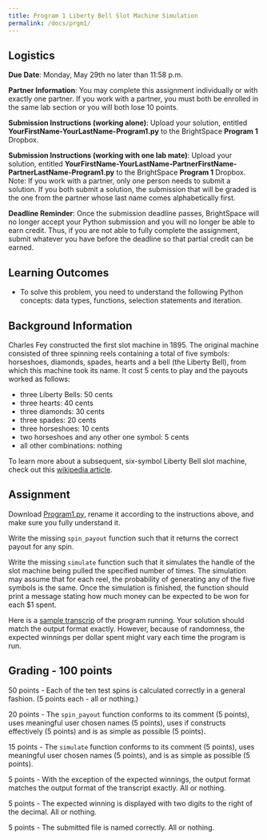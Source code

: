 ```yaml
---
title: Program 1 Liberty Bell Slot Machine Simulation
permalink: /docs/prgm1/
---
```


## Logistics
**Due Date**: Monday, May 29th no later than 11:58 p.m.

**Partner Information**: You may complete this assignment individually or with exactly one partner. If you work with a partner, you must both be enrolled in the same lab section or you will both lose 10 points.

**Submission Instructions (working alone)**: Upload your solution, entitled **YourFirstName-YourLastName-Program1.py** to the BrightSpace **Program 1** Dropbox.

**Submission Instructions (working with one lab mate)**: Upload your solution, entitled **YourFirstName-YourLastName-PartnerFirstName-PartnerLastName-Program1.py** to the BrightSpace **Program 1** Dropbox. Note: If you work with a partner, only one person needs to submit a solution. If you both submit a solution, the submission that will be graded is the one from the partner whose last name comes alphabetically first.

**Deadline Reminder**: Once the submission deadline passes, BrightSpace will no longer accept your Python submission and you will no longer be able to earn credit. Thus, if you are not able to fully complete the assignment, submit whatever you have before the deadline so that partial credit can be earned.

## Learning Outcomes
- To solve this problem, you need to understand the following Python concepts: data types, functions, selection statements and iteration.

## Background Information
Charles Fey constructed the first slot machine in 1895. The original machine consisted of three spinning reels containing a total of five symbols: horseshoes, diamonds, spades, hearts and a bell (the Liberty Bell), from which this machine took its name. It cost 5 cents to play and the payouts worked as follows:
- three Liberty Bells: 50 cents
- three hearts: 40 cents
- three diamonds: 30 cents
- three spades: 20 cents
- three horseshoes: 10 cents
- two horseshoes and any other one symbol: 5 cents
- all other combinations: nothing

To learn more about a subsequent, six-symbol Liberty Bell slot machine, check out this [wikipedia article](https://en.wikipedia.org/wiki/Liberty_Bell_(game)).

## Assignment
Download [Program1.py](../lessons/code/Program1.py), rename it according to the instructions above, and make sure you fully understand it.

Write the missing `spin_payout` function such that it returns the correct payout for any spin.

Write the missing `simulate` function such that it simulates the handle of the slot machine being pulled the specified number of times. The simulation may assume that for each reel, the probability of generating any of the five symbols is the same. Once the simulation is finished, the function should print a message stating how much money can be expected to be won for each $1 spent.

Here is a [sample transcrip](../lessons/code/program1_trascript.txt) of the program running. Your solution should match the output format exactly. However, because of randomness, the expected winnings per dollar spent might vary each time the program is run.

## Grading - 100 points
50 points - Each of the ten test spins is calculated correctly in a general fashion. (5 points each - all or nothing.)

20 points - The `spin_payout` function conforms to its comment (5 points), uses meaningful user chosen names (5 points), uses if constructs effectively (5 points) and is as simple as possible (5 points).

15 points - The `simulate` function conforms to its comment (5 points), uses meaningful user chosen names (5 points), and is as simple as possible (5 points).

5 points - With the exception of the expected winnings, the output format matches the output format of the transcript exactly. All or nothing.

5 points - The expected winning is displayed with two digits to the right of the decimal. All or nothing.

5 points - The submitted file is named correctly. All or nothing.